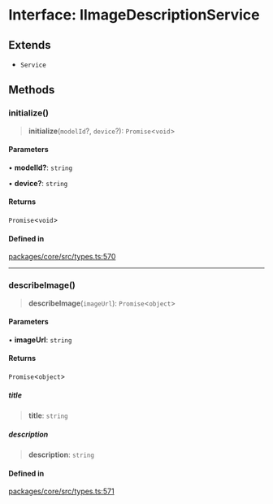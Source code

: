 # Interface: IImageDescriptionService

## Extends

- `Service`

## Methods

### initialize()

> **initialize**(`modelId`?, `device`?): `Promise`\<`void`\>

#### Parameters

• **modelId?**: `string`

• **device?**: `string`

#### Returns

`Promise`\<`void`\>

#### Defined in

[packages/core/src/types.ts:570](https://github.com/ai16z/eliza/blob/main/packages/core/src/types.ts#L570)

***

### describeImage()

> **describeImage**(`imageUrl`): `Promise`\<`object`\>

#### Parameters

• **imageUrl**: `string`

#### Returns

`Promise`\<`object`\>

##### title

> **title**: `string`

##### description

> **description**: `string`

#### Defined in

[packages/core/src/types.ts:571](https://github.com/ai16z/eliza/blob/main/packages/core/src/types.ts#L571)
